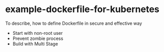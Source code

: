 # example-dockerfile-for-kubernetes

To describe, how to define Dockerfile in secure and effective way

- Start with non-root user
- Prevent zombie process
- Build with Multi Stage